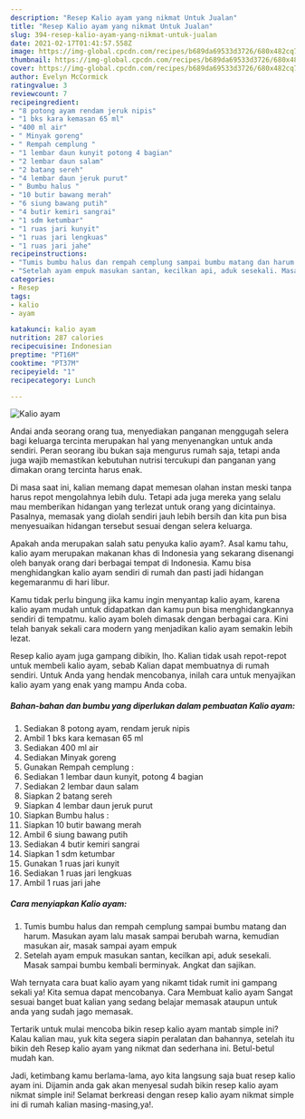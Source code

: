 ```yaml
---
description: "Resep Kalio ayam yang nikmat Untuk Jualan"
title: "Resep Kalio ayam yang nikmat Untuk Jualan"
slug: 394-resep-kalio-ayam-yang-nikmat-untuk-jualan
date: 2021-02-17T01:41:57.558Z
image: https://img-global.cpcdn.com/recipes/b689da69533d3726/680x482cq70/kalio-ayam-foto-resep-utama.jpg
thumbnail: https://img-global.cpcdn.com/recipes/b689da69533d3726/680x482cq70/kalio-ayam-foto-resep-utama.jpg
cover: https://img-global.cpcdn.com/recipes/b689da69533d3726/680x482cq70/kalio-ayam-foto-resep-utama.jpg
author: Evelyn McCormick
ratingvalue: 3
reviewcount: 7
recipeingredient:
- "8 potong ayam rendam jeruk nipis"
- "1 bks kara kemasan 65 ml"
- "400 ml air"
- " Minyak goreng"
- " Rempah cemplung "
- "1 lembar daun kunyit potong 4 bagian"
- "2 lembar daun salam"
- "2 batang sereh"
- "4 lembar daun jeruk purut"
- " Bumbu halus "
- "10 butir bawang merah"
- "6 siung bawang putih"
- "4 butir kemiri sangrai"
- "1 sdm ketumbar"
- "1 ruas jari kunyit"
- "1 ruas jari lengkuas"
- "1 ruas jari jahe"
recipeinstructions:
- "Tumis bumbu halus dan rempah cemplung sampai bumbu matang dan harum. Masukan ayam lalu masak sampai berubah warna, kemudian masukan air, masak sampai ayam empuk"
- "Setelah ayam empuk masukan santan, kecilkan api, aduk sesekali. Masak sampai bumbu kembali berminyak. Angkat dan sajikan."
categories:
- Resep
tags:
- kalio
- ayam

katakunci: kalio ayam 
nutrition: 287 calories
recipecuisine: Indonesian
preptime: "PT16M"
cooktime: "PT37M"
recipeyield: "1"
recipecategory: Lunch

---
```



![Kalio ayam](https://img-global.cpcdn.com/recipes/b689da69533d3726/680x482cq70/kalio-ayam-foto-resep-utama.jpg)

Andai anda seorang orang tua, menyediakan panganan menggugah selera bagi keluarga tercinta merupakan hal yang menyenangkan untuk anda sendiri. Peran seorang ibu bukan saja mengurus rumah saja, tetapi anda juga wajib memastikan kebutuhan nutrisi tercukupi dan panganan yang dimakan orang tercinta harus enak.

Di masa  saat ini, kalian memang dapat memesan olahan instan meski tanpa harus repot mengolahnya lebih dulu. Tetapi ada juga mereka yang selalu mau memberikan hidangan yang terlezat untuk orang yang dicintainya. Pasalnya, memasak yang diolah sendiri jauh lebih bersih dan kita pun bisa menyesuaikan hidangan tersebut sesuai dengan selera keluarga. 



Apakah anda merupakan salah satu penyuka kalio ayam?. Asal kamu tahu, kalio ayam merupakan makanan khas di Indonesia yang sekarang disenangi oleh banyak orang dari berbagai tempat di Indonesia. Kamu bisa menghidangkan kalio ayam sendiri di rumah dan pasti jadi hidangan kegemaranmu di hari libur.

Kamu tidak perlu bingung jika kamu ingin menyantap kalio ayam, karena kalio ayam mudah untuk didapatkan dan kamu pun bisa menghidangkannya sendiri di tempatmu. kalio ayam boleh dimasak dengan berbagai cara. Kini telah banyak sekali cara modern yang menjadikan kalio ayam semakin lebih lezat.

Resep kalio ayam juga gampang dibikin, lho. Kalian tidak usah repot-repot untuk membeli kalio ayam, sebab Kalian dapat membuatnya di rumah sendiri. Untuk Anda yang hendak mencobanya, inilah cara untuk menyajikan kalio ayam yang enak yang mampu Anda coba.

<!--inarticleads1-->

##### Bahan-bahan dan bumbu yang diperlukan dalam pembuatan Kalio ayam:

1. Sediakan 8 potong ayam, rendam jeruk nipis
1. Ambil 1 bks kara kemasan 65 ml
1. Sediakan 400 ml air
1. Sediakan  Minyak goreng
1. Gunakan  Rempah cemplung :
1. Sediakan 1 lembar daun kunyit, potong 4 bagian
1. Sediakan 2 lembar daun salam
1. Siapkan 2 batang sereh
1. Siapkan 4 lembar daun jeruk purut
1. Siapkan  Bumbu halus :
1. Siapkan 10 butir bawang merah
1. Ambil 6 siung bawang putih
1. Sediakan 4 butir kemiri sangrai
1. Siapkan 1 sdm ketumbar
1. Gunakan 1 ruas jari kunyit
1. Sediakan 1 ruas jari lengkuas
1. Ambil 1 ruas jari jahe




<!--inarticleads2-->

##### Cara menyiapkan Kalio ayam:

1. Tumis bumbu halus dan rempah cemplung sampai bumbu matang dan harum. Masukan ayam lalu masak sampai berubah warna, kemudian masukan air, masak sampai ayam empuk
1. Setelah ayam empuk masukan santan, kecilkan api, aduk sesekali. Masak sampai bumbu kembali berminyak. Angkat dan sajikan.




Wah ternyata cara buat kalio ayam yang nikamt tidak rumit ini gampang sekali ya! Kita semua dapat mencobanya. Cara Membuat kalio ayam Sangat sesuai banget buat kalian yang sedang belajar memasak ataupun untuk anda yang sudah jago memasak.

Tertarik untuk mulai mencoba bikin resep kalio ayam mantab simple ini? Kalau kalian mau, yuk kita segera siapin peralatan dan bahannya, setelah itu bikin deh Resep kalio ayam yang nikmat dan sederhana ini. Betul-betul mudah kan. 

Jadi, ketimbang kamu berlama-lama, ayo kita langsung saja buat resep kalio ayam ini. Dijamin anda gak akan menyesal sudah bikin resep kalio ayam nikmat simple ini! Selamat berkreasi dengan resep kalio ayam nikmat simple ini di rumah kalian masing-masing,ya!.

